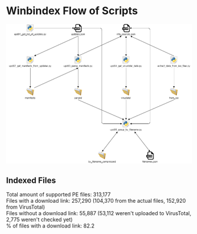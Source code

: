 # Winbindex Flow of Scripts

![winbindex-scripts-flow.png](winbindex-scripts-flow.png)

## Indexed Files

<!--FileStats-->
Total amount of supported PE files: 313,177  
Files with a download link: 257,290 (104,370 from the actual files, 152,920 from VirusTotal)  
Files without a download link: 55,887 (53,112 weren't uploaded to VirusTotal, 2,775 weren't checked yet)  
% of files with a download link: 82.2  
<!--/FileStats-->
